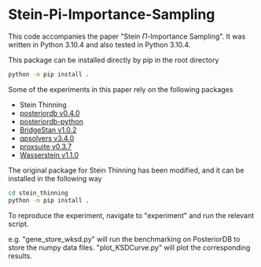 # Stein-Pi-Importance-Sampling

This code accompanies the paper "Stein $\Pi$-Importance Sampling". It was written in Python 3.10.4 and also tested in Python 3.10.4.

This package can be installed directly by pip in the root directory

```bash
python -m pip install .
```

Some of the experiments in this paper rely on the following packages

- Stein Thinning
- [posteriordb v0.4.0](https://github.com/stan-dev/posteriordb)
- [posteriordb-python](https://github.com/stan-dev/posteriordb-python)
- [BridgeStan v1.0.2](https://roualdes.github.io/bridgestan/latest/)
- [qpsolvers v3.4.0](https://github.com/qpsolvers/qpsolvers)
- [proxsuite v0.3.7](https://github.com/Simple-Robotics/proxsuite)
- [Wasserstein v1.1.0](https://github.com/pkomiske/Wasserstein/)

The original package for Stein Thinning has been modified, and it can be installed in the following way

```bash
cd stein_thinning
python -m pip install .
```

To reproduce the experiment, navigate to "experiment" and run the relevant script.

e.g. "gene_store_wksd.py" will run the benchmarking on PosteriorDB to store the numpy data files. "plot_KSDCurve.py" will plot the corresponding results.
